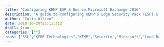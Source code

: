 ```yaml
---
title: "Configuring KEMP ESP & Duo on Microsoft Exchange 2016"
description: "A guide to configuring KEMP's Edge Security Pack (ESP) & DUO on Microsoft Exchange 2016"
author: "Colin Wilson"
date: 2018-10-29T23:11:31Z
draft: true
categories: [""]
tags: ["SSL","KEMP Technologies","KEMP","Security","Microsoft","Load Balancing","Exchange Server","Exchange 2016","DUO","2FA"]
---
```


